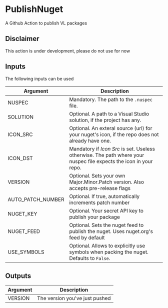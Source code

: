 # PublishNuget

A Github Action to publish VL packages

## Disclaimer
This action is under development, please do not use for now

## Inputs

The following inputs can be used

| Argument           | Description                                                                                                                                     |
|--------------------|-------------------------------------------------------------------------------------------------------------------------------------------------|
| NUSPEC             | Mandatory. The path to the `.nuspec` file.                                                                                                      |
| SOLUTION           | Optional. A path to a Visual Studio solution, if the project has any.                                                                           |
| ICON_SRC           | Optional. An exteral source (url) for your nuget's icon, if the repo does not already have one.                                                 |
| ICON_DST           | Mandatory if _Icon Src_ is set. Useless otherwise. The path where your nuspec file expects the icon in your repo.                               |
| VERSION            | Optional. Sets your own Major.Minor.Patch version. Also accepts pre-release flags                                                               |
| AUTO_PATCH_NUMBER  | Optional. If true, automatically increments patch number                                                                                        |
| NUGET_KEY          | Optional. Your secret API key to publish your package                                                                                           |
| NUGET_FEED         | Optional. Sets the nuget feed to publish the nuget. Uses nuget.org's feed by default                                                            |
| USE_SYMBOLS        | Optional. Allows to explicitly use symbols when packing the nuget. Defaults to `False`.                                                         |

## Outputs

| Argument           | Description                                                                                                                                     |
|--------------------|-------------------------------------------------------------------------------------------------------------------------------------------------|
| VERSION            | The version you've just pushed                                                                                                                  |